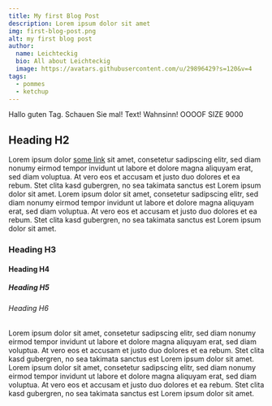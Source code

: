 ```yaml
---
title: My first Blog Post
description: Lorem ipsum dolor sit amet
img: first-blog-post.png
alt: my first blog post
author:
  name: Leichteckig
  bio: All about Leichteckig
  image: https://avatars.githubusercontent.com/u/29896429?s=120&v=4
tags:
  - pommes
  - ketchup
---
```


Hallo guten Tag. Schauen Sie mal! Text! Wahnsinn! OOOOF SIZE 9000

## Heading H2

Lorem ipsum dolor [some link](https://google.de) sit amet, consetetur sadipscing elitr, sed diam nonumy eirmod tempor invidunt ut labore et dolore magna aliquyam erat, sed diam voluptua. At vero eos et accusam et justo duo dolores et ea rebum. Stet clita kasd gubergren, no sea takimata sanctus est Lorem ipsum dolor sit amet. Lorem ipsum dolor sit amet, consetetur sadipscing elitr, sed diam nonumy eirmod tempor invidunt ut labore et dolore magna aliquyam erat, sed diam voluptua. At vero eos et accusam et justo duo dolores et ea rebum. Stet clita kasd gubergren, no sea takimata sanctus est Lorem ipsum dolor sit amet.

### Heading H3

#### Heading H4

##### Heading H5

###### Heading H6

Lorem ipsum dolor sit amet, consetetur sadipscing elitr, sed diam nonumy eirmod tempor invidunt ut labore et dolore magna aliquyam erat, sed diam voluptua. At vero eos et accusam et justo duo dolores et ea rebum. Stet clita kasd gubergren, no sea takimata sanctus est Lorem ipsum dolor sit amet. Lorem ipsum dolor sit amet, consetetur sadipscing elitr, sed diam nonumy eirmod tempor invidunt ut labore et dolore magna aliquyam erat, sed diam voluptua. At vero eos et accusam et justo duo dolores et ea rebum. Stet clita kasd gubergren, no sea takimata sanctus est Lorem ipsum dolor sit amet.
